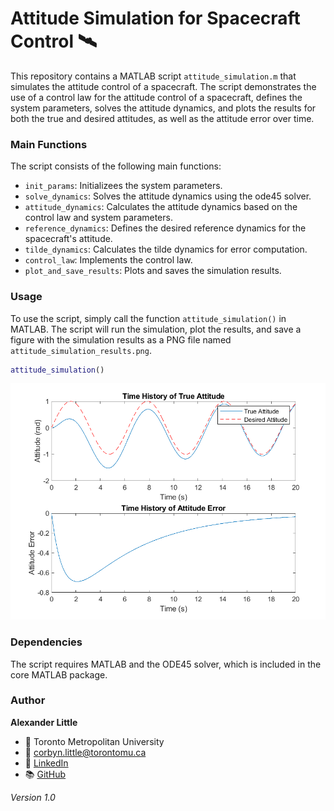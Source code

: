 # Attitude Simulation for Spacecraft Control :artificial_satellite:

This repository contains a MATLAB script `attitude_simulation.m` that simulates the attitude control of a spacecraft. The script demonstrates the use of a control law for the attitude control of a spacecraft, defines the system parameters, solves the attitude dynamics, and plots the results for both the true and desired attitudes, as well as the attitude error over time.

### Main Functions

The script consists of the following main functions:

- `init_params`: Initializees the system parameters.
- `solve_dynamics`: Solves the attitude dynamics using the ode45 solver.
- `attitude_dynamics`: Calculates the attitude dynamics based on the control law and system parameters.
- `reference_dynamics`: Defines the desired reference dynamics for the spacecraft's attitude.
- `tilde_dynamics`: Calculates the tilde dynamics for error computation.
- `control_law`: Implements the control law.
- `plot_and_save_results`: Plots and saves the simulation results.

### Usage

To use the script, simply call the function `attitude_simulation()` in MATLAB. The script will run the simulation, plot the results, and save a figure with the simulation results as a PNG file named `attitude_simulation_results.png`.

```matlab
attitude_simulation()
```

![Simulation Results](attitude_simulation_results.png)

### Dependencies

The script requires MATLAB and the ODE45 solver, which is included in the core MATLAB package.

### Author

**Alexander Little**

- 🏫 Toronto Metropolitan University
- 📧 corbyn.little@torontomu.ca
- 💼 [LinkedIn](https://www.linkedin.com/in/aclittle/)
- 📚 [GitHub](https://github.com/space-ranger-99)

*Version 1.0*
